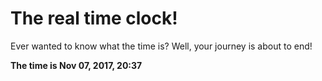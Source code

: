 # The real time clock!

Ever wanted to know what the time is? Well, your journey is about to end!

**The time is Nov 07, 2017, 20:37**